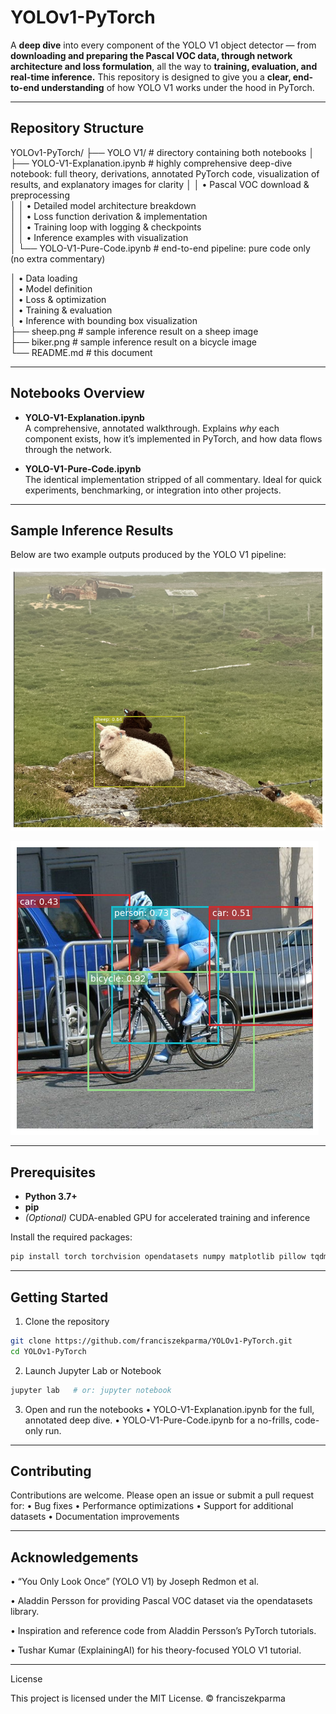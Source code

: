 # YOLOv1-PyTorch

A **deep dive** into every component of the YOLO V1 object detector — from **downloading and preparing the Pascal VOC data, through network architecture and loss formulation**, all the way to **training, evaluation, and real-time inference.** This repository is designed to give you a **clear, end-to-end understanding** of how YOLO V1 works under the hood in PyTorch.

---

## Repository Structure

YOLOv1-PyTorch/
├── YOLO V1/                          # directory containing both notebooks
│   ├── YOLO-V1-Explanation.ipynb     # highly comprehensive deep-dive notebook: full theory, derivations, annotated PyTorch code, visualization of results, and explanatory images for clarity
│   │   • Pascal VOC download & preprocessing  
│   │   • Detailed model architecture breakdown  
│   │   • Loss function derivation & implementation  
│   │   • Training loop with logging & checkpoints  
│   │   • Inference examples with visualization  
│   └── YOLO-V1-Pure-Code.ipynb       # end-to-end pipeline: pure code only (no extra commentary)

│       • Data loading  
│       • Model definition  
│       • Loss & optimization  
│       • Training & evaluation  
│       • Inference with bounding box visualization  
├── sheep.png                         # sample inference result on a sheep image  
├── biker.png                         # sample inference result on a bicycle image  
└── README.md                         # this document  

---

## Notebooks Overview

- **YOLO-V1-Explanation.ipynb**  
  A comprehensive, annotated walkthrough. Explains *why* each component exists, how it’s implemented in PyTorch, and how data flows through the network.

- **YOLO-V1-Pure-Code.ipynb**  
  The identical implementation stripped of all commentary. Ideal for quick experiments, benchmarking, or integration into other projects.

---

## Sample Inference Results

Below are two example outputs produced by the YOLO V1 pipeline:

![Sheep detection result](https://github.com/franciszekparma/YOLOv1-PyTorch/blob/57fb191d9d4beee2dbec3a4bef721fbcf873ea2c/sheep.png)

![Bicycle detection result](https://github.com/franciszekparma/YOLOv1-PyTorch/blob/57fb191d9d4beee2dbec3a4bef721fbcf873ea2c/biker.png)

---

## Prerequisites

- **Python 3.7+**  
- **pip**  
- *(Optional)* CUDA-enabled GPU for accelerated training and inference

Install the required packages:

```bash
pip install torch torchvision opendatasets numpy matplotlib pillow tqdm
```

---

## Getting Started
1.	Clone the repository
```bash
git clone https://github.com/franciszekparma/YOLOv1-PyTorch.git
cd YOLOv1-PyTorch
```

2.	Launch Jupyter Lab or Notebook
```bash
jupyter lab   # or: jupyter notebook
```

3.	Open and run the notebooks
•	YOLO-V1-Explanation.ipynb for the full, annotated deep dive.
•	YOLO-V1-Pure-Code.ipynb for a no-frills, code-only run.


---

## Contributing

Contributions are welcome. Please open an issue or submit a pull request for:
•	Bug fixes
•	Performance optimizations
•	Support for additional datasets
•	Documentation improvements

---

## Acknowledgements
•	“You Only Look Once” (YOLO V1) by Joseph Redmon et al.

•	Aladdin Persson for providing Pascal VOC dataset via the opendatasets library.

•	Inspiration and reference code from Aladdin Persson’s PyTorch tutorials.

•	Tushar Kumar (ExplainingAI) for his theory-focused YOLO V1 tutorial.

---

License

This project is licensed under the MIT License.
© franciszekparma

